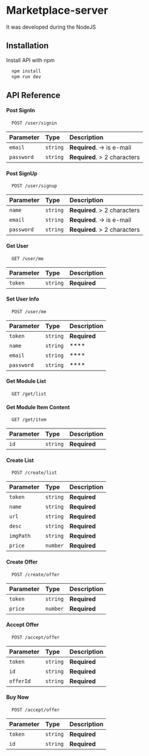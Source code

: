 # Marketplace-server

It was developed during the NodeJS

## Installation

Install API with npm

```bash
  npm install
  npm run dev
```
    
## API Reference

#### Post SignIn

```http
  POST /user/signin
```

| Parameter | Type     | Description                       |
| :-------- | :------- | :-------------------------------- |
| `email`        | `string` | **Required**. -> is e-mail|
| `password` | `string` | **Required**. > 2 characters|

#### Post SignUp

```http
  POST /user/signup
```

| Parameter | Type     | Description                       |
| :-------- | :------- | :-------------------------------- |
| `name`         | `string` | **Required**. > 2 characters|
| `email`        | `string` | **Required**. -> is e-mail|
| `password` | `string` | **Required**. > 2 characters|


#### Get User
```http
  GET /user/me
```

| Parameter | Type     | Description                |
| :-------- | :------- | :------------------------- |
| `token` | `string` | **Required**|  


#### Set User Info
```http
  POST /user/me
```

| Parameter | Type     | Description                |
| :-------- | :------- | :------------------------- |
| `token` | `string` | **Required**|  
| `name` | `string` | ****|  
| `email` | `string` | ****|  
| `password` | `string` | ****|  

#### Get Module List
```http
  GET /get/list
```

#### Get Module Item Content
```http
  GET /get/item
```

| Parameter | Type     | Description                |
| :-------- | :------- | :------------------------- |
| `id` | `string` | **Required**|  

#### Create List
```http
  POST /create/list
```

| Parameter | Type     | Description                |
| :-------- | :------- | :------------------------- |
| `token` | `string` | **Required**|  
| `name` | `string` | **Required**|  
| `url` | `string` | **Required**|  
| `desc` | `string` | **Required**|  
| `imgPath` | `string` | **Required**|  
| `price` | `number` | **Required**|  

#### Create Offer
```http
  POST /create/offer
```

| Parameter | Type     | Description                |
| :-------- | :------- | :------------------------- |
| `token` | `string` | **Required**|  
| `price` | `number` | **Required**|  

#### Accept Offer
```http
  POST /accept/offer
```

| Parameter | Type     | Description                |
| :-------- | :------- | :------------------------- |
| `token` | `string` | **Required**|  
| `id` | `string` | **Required**|  
| `offerId` | `string` | **Required**|  

#### Buy Now
```http
  POST /accept/offer
```

| Parameter | Type     | Description                |
| :-------- | :------- | :------------------------- |
| `token` | `string` | **Required**|  
| `id` | `string` | **Required**|  
